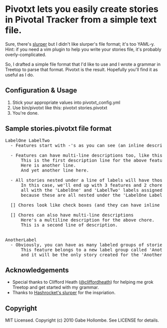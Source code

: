 # Pivotxt lets you easily create stories in Pivotal Tracker from a simple text file.

Sure, there's [slurper](http://github.com/hashrocket/slurper) but I didn't like slurper's file format; it's too YAML-y.  
Hint: if you need a vim plugin to help you write your stories file, it's probably overly-complicated.

So, I drafted a simple file format that I'd like to use and I wrote a grammar in Treetop to parse that format.  Pivotxt is the result.  Hopefully you'll find it as useful as I do. 

## Configuration & Usage
1.  Stick your appropriate values into pivotxt_config.yml
2.  Use bin/pivotxt like this: pivotxt stories.pivotxt
3.  You're done.


## Sample stories.pivotxt file format
<pre>
LabelOne LabelTwo
  - Features start with -'s as you can see (an inline description for this feature would go here)

  - Features can have multi-line descriptions too, like this one
      This is the first description line for the above feature.
      Here is another line.
      And yet another line here.

  - All stories nested under a line of labels will have those labels applied to them.
      In this case, we'll end up with 3 features and 2 chores, 
      all with the 'LabelOne' and 'LabelTwo' labels assigned to them
      because these are all nested under the 'LabelOne LabelTwo' line above.

  [] Chores look like check boxes (and they can have inline descriptions too)

  [] Chores can also have multi-line descriptions
      Here's a multiline description for the above chore.
      This is a second line of description.


AnotherLabel
  - Obviously, you can have as many labeled groups of stories as you want.
      This feature belongs to a new label group called 'AnotherLabel' 
      and it will be the only story created for the 'AnotherLabel' label.
</pre>


## Acknowledgements
* Special thanks to Clifford Heath ([@cliffordheath](http://twitter.com/cliffordheath)) for helping me grok Treetop and get started with my grammar.
* Thanks to [Hashrocket's slurper](http://github.com/hashrocket/slurper) for the inspriation.


## Copyright

MIT Licensed.  Copyright (c) 2010 Gabe Hollombe. See LICENSE for details.
